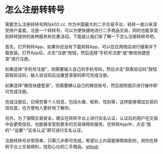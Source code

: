 # 怎么注册转转号

需要怎么注册转转号网址k02.cc. 作为中国最大的二手交易平台，转转一直以来深受用户喜爱。注册一个转转号，可以方便快捷地进行二手商品交易，同时也能享受到转转提供的各种服务和优惠活动。下面就让我们来了解一下怎么注册转转号吧。

首先，打开转转App，如果你还没有下载转转App，可以在应用商店进行搜索并下载安装。打开App后，点击“注册”按钮，然后选择“手机号注册”或“微信快捷登录”进行注册。

如果选择“手机号注册”，则需要输入自己的手机号码，然后点击“获取验证码”按钮获取验证码，输入验证码后设置登录密码即可完成注册。

如果选择“微信快捷登录”，则需要确认自己的微信账号，然后按照提示进行操作即可完成注册。

完成注册后，记得完善个人信息，包括头像、昵称、性别等，这样能够增加交易的信任度，也方便他人更好地了解你。

另外，为了保障交易安全，建议在转转平台上进行实名认证，认证后的用户在交易中会更受信任，也能够享受到更多的交易保障和服务。在转转App中，点击“我的”-“设置”-“实名认证”即可进行实名认证。

注册转转号非常简单，只需几步即可完成。希望以上内容能够帮助到你，祝你在转转平台上交易顺利，找到心仪的二手商品。[github](https://github.com)